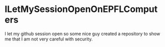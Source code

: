 # ILetMySessionOpenOnEPFLComputers
I let my github session open so some nice guy created a repository to show me that I am not very careful with security.
